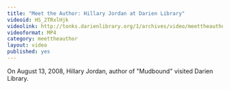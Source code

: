 ```yaml
---
title: "Meet the Author: Hillary Jordan at Darien Library"
videoid: HS_2TRxlHjk
videolink: http://tonks.darienlibrary.org/1/archives/video/meettheauthor/20080813_hillary_jordan.mp4
videoformat: MP4
category: meettheauthor
layout: video
published: yes
---
```


On August 13, 2008, Hillary Jordan, author of "Mudbound" visited Darien Library.